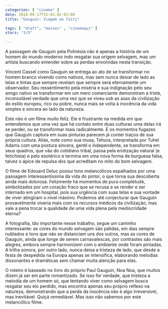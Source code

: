 ```yaml
---
categories: [ "cinema" ]
date: 2018-08-17T15:41:02-03:00
title: "Gauguin: Viagem ao Taiti"

tags: [ "draft", "movies" , "cinemaqui" ]
stars: "3/5"

---
```

A passagem de Gauguin pela Polinésia não é apenas a história de um homem do mundo moderno indo resgatar sua origem selvagem, mas um artista buscando entender sobre as perdas envolvidas nesta transição.

Vincent Cassel como Gauguin se entrega ao ato de se transformar no homem branco vivendo como nativos, mas sem nunca deixar de lado as telas e tintas que sempre revelam que sempre será eternamente um observador. Seu ressentimento pela miséria e sua indignação pelo seu amigo nativo se transformar em um mero comerciante demonstram a triste, inconsolável verdade que uma vez que se viveu sob as asas da civilização do estilo europeu, rico ou pobre, nunca mais se volta à inocência da vida simples e sincera ao lado da natureza.

Este não é um filme muito feliz. Ele é frustrante na medida em que entendemos que uma vez que há contato entre duas culturas uma delas irá se perder, ou se transformar mais radicalmente. E os momentos fugazes que Gauguin captura em suas pinturas parecem já conter traços de sua própria cultura. Aliás, note como sua musa, Tehura, interpretada por Tuheï Adams com uma postura sincera, gentil e independente, se transforma em seus quadros, que vão do cotidiano tribal, passa pela erotização natural (e fetichista) e pelo esotérico e termina em uma nova forma de burguesa falsa, talvez o ápice de repulsa dos que acreditam no mito do bom selvagem.

O filme de Edouard Deluc possui tons melancólicos espalhados por uma passagem interessantíssima da vida do pintor, o que torna sua descoberta ainda mais dolorosa. Felizmente há momentos de pura completude, simbolizados por um coração fraco que se recusa a se render e ser internado em um hospital, pois sua urgência com suas telas e sua vontade de viver atingiram o nível máximo. Podemos até conjecturar que Gauguin provavelmente viveria mais com os recursos médicos da civilização, mas vale a pena trocar a qualidade de uma vida plena pela mediocridade eterna?

A fotografia, tão importante nesse trabalho, segue um caminho interessante: as cores do mundo selvagem são pálidas, em dias sempre nublados e tons que não se distanciam uns dos outros, mas as cores de Gauguin, ainda que longe de serem carnavalescas, por contrastes são mais alegres, embora sempre harmonizem com o ambiente onde foram pintadas. A trilha sonora, por outro lado, nunca deixa a tristeza de lado, que desde a festa de despedida na Europa apenas se intensifica, elaborando melodias dissonantes e dramáticas sem chamar muita atenção para elas.

O roteiro é baseado no livro do próprio Paul Gauguin, Noa Noa, que muitos dizem já ser em parte romantizado. Se isso for verdade, que tristeza a melodia de um homem só, que tentando viver como selvagem busca resgatar seu elo perdido, mas encontra apenas seu próprio reflexo na natureza, demonstrando que a perda da inocência não é algo irreversível, mas inevitável. Quiçá remediável. Mas isso não sabemos por este melancólico filme.
